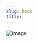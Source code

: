 ```yaml
---
slug: book
title: 
---
```

![image](https://github.com/user-attachments/assets/a76c1ea5-1c6b-4025-9052-d59b14d5c9b1)

